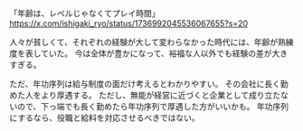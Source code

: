 「年齢は、レベルじゃなくてプレイ時間」
https://x.com/ishigaki_ryo/status/1736992045536067655?s=20

人々が貧しくて、それぞれの経験が大して変わらなかった時代には、年齢が熟練度を表していた。
今は全体が豊かになって、裕福な人以外でも経験の差が大きすぎる。

ただ、年功序列は給与制度の面だけ考えるとわかりやすい。
その会社に長く勤めた人をより厚遇する。
ただし、無能が経営に近づくと企業として成り立たないので、下っ端でも長く勤めたら年功序列で厚遇した方がいいかも。
年功序列にするなら、役職と給料を対応させるべきではない。
